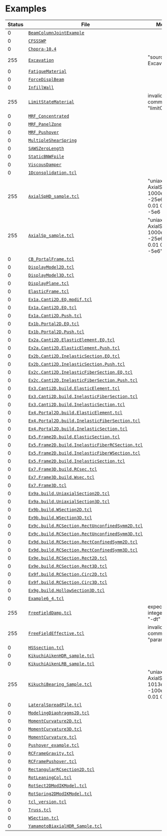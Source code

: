 # Examples

| Status  |     File     |  Message              |
|---------|--------------|-----------------------|
|  0  | [`BeamColumnJointExample`](./BeamColumnJointExample) |  |
|  0  | [`CFSSSWP`](./CFSSSWP) |  |
|  0  | [`Chopra-10.4`](./Chopra-10.4) |  |
|  255  | [`Excavation`](./Excavation) | "source Excavation.tcl" |
|  0  | [`FatigueMaterial`](./FatigueMaterial) |  |
|  0  | [`ForceDisplBeam`](./ForceDisplBeam) |  |
|  0  | [`InfillWall`](./InfillWall) |  |
|  255  | [`LimitStateMaterial`](./LimitStateMaterial) | invalid command name "limitCurve" |
|  0  | [`MRF_Concentrated`](./MRF_Concentrated) |  |
|  0  | [`MRF_PanelZone`](./MRF_PanelZone) |  |
|  0  | [`MRF_Pushover`](./MRF_Pushover) |  |
|  0  | [`MultipleShearSpring`](./MultipleShearSpring) |  |
|  0  | [`SAWSZeroLength`](./SAWSZeroLength) |  |
|  0  | [`StaticBNWFpile`](./StaticBNWFpile) |  |
|  0  | [`ViscousDamper`](./ViscousDamper) |  |
|  0  | [`1Dconsolidation.tcl`](./1Dconsolidation.tcl) |  |
|  255  | [`AxialSpHD_sample.tcl`](./AxialSpHD_sample.tcl) | "uniaxialMaterial AxialSpHD 1 1000e6 1e6 -25e6 0.50 0.01 0.10 0.50 -5e6 10.0" |
|  255  | [`AxialSp_sample.tcl`](./AxialSp_sample.tcl) | "uniaxialMaterial AxialSp 1 1000e6 1e6 -25e6 0.50 0.01 0.50 -5e6" |
|  0  | [`CB_PortalFrame.tcl`](./CB_PortalFrame.tcl) |  |
|  0  | [`DisplayModel2D.tcl`](./DisplayModel2D.tcl) |  |
|  0  | [`DisplayModel3D.tcl`](./DisplayModel3D.tcl) |  |
|  0  | [`DisplayPlane.tcl`](./DisplayPlane.tcl) |  |
|  0  | [`ElasticFrame.tcl`](./ElasticFrame.tcl) |  |
|  0  | [`Ex1a.Canti2D.EQ.modif.tcl`](./Ex1a.Canti2D.EQ.modif.tcl) |  |
|  0  | [`Ex1a.Canti2D.EQ.tcl`](./Ex1a.Canti2D.EQ.tcl) |  |
|  0  | [`Ex1a.Canti2D.Push.tcl`](./Ex1a.Canti2D.Push.tcl) |  |
|  0  | [`Ex1b.Portal2D.EQ.tcl`](./Ex1b.Portal2D.EQ.tcl) |  |
|  0  | [`Ex1b.Portal2D.Push.tcl`](./Ex1b.Portal2D.Push.tcl) |  |
|  0  | [`Ex2a.Canti2D.ElasticElement.EQ.tcl`](./Ex2a.Canti2D.ElasticElement.EQ.tcl) |  |
|  0  | [`Ex2a.Canti2D.ElasticElement.Push.tcl`](./Ex2a.Canti2D.ElasticElement.Push.tcl) |  |
|  0  | [`Ex2b.Canti2D.InelasticSection.EQ.tcl`](./Ex2b.Canti2D.InelasticSection.EQ.tcl) |  |
|  0  | [`Ex2b.Canti2D.InelasticSection.Push.tcl`](./Ex2b.Canti2D.InelasticSection.Push.tcl) |  |
|  0  | [`Ex2c.Canti2D.InelasticFiberSection.EQ.tcl`](./Ex2c.Canti2D.InelasticFiberSection.EQ.tcl) |  |
|  0  | [`Ex2c.Canti2D.InelasticFiberSection.Push.tcl`](./Ex2c.Canti2D.InelasticFiberSection.Push.tcl) |  |
|  0  | [`Ex3.Canti2D.build.ElasticElement.tcl`](./Ex3.Canti2D.build.ElasticElement.tcl) |  |
|  0  | [`Ex3.Canti2D.build.InelasticFiberSection.tcl`](./Ex3.Canti2D.build.InelasticFiberSection.tcl) |  |
|  0  | [`Ex3.Canti2D.build.InelasticSection.tcl`](./Ex3.Canti2D.build.InelasticSection.tcl) |  |
|  0  | [`Ex4.Portal2D.build.ElasticElement.tcl`](./Ex4.Portal2D.build.ElasticElement.tcl) |  |
|  0  | [`Ex4.Portal2D.build.InelasticFiberSection.tcl`](./Ex4.Portal2D.build.InelasticFiberSection.tcl) |  |
|  0  | [`Ex4.Portal2D.build.InelasticSection.tcl`](./Ex4.Portal2D.build.InelasticSection.tcl) |  |
|  0  | [`Ex5.Frame2D.build.ElasticSection.tcl`](./Ex5.Frame2D.build.ElasticSection.tcl) |  |
|  0  | [`Ex5.Frame2D.build.InelasticFiberRCSection.tcl`](./Ex5.Frame2D.build.InelasticFiberRCSection.tcl) |  |
|  0  | [`Ex5.Frame2D.build.InelasticFiberWSection.tcl`](./Ex5.Frame2D.build.InelasticFiberWSection.tcl) |  |
|  0  | [`Ex5.Frame2D.build.InelasticSection.tcl`](./Ex5.Frame2D.build.InelasticSection.tcl) |  |
|  0  | [`Ex7.Frame3D.build.RCsec.tcl`](./Ex7.Frame3D.build.RCsec.tcl) |  |
|  0  | [`Ex7.Frame3D.build.Wsec.tcl`](./Ex7.Frame3D.build.Wsec.tcl) |  |
|  0  | [`Ex7.Frame3D.tcl`](./Ex7.Frame3D.tcl) |  |
|  0  | [`Ex9a.build.UniaxialSection2D.tcl`](./Ex9a.build.UniaxialSection2D.tcl) |  |
|  0  | [`Ex9a.build.UniaxialSection3D.tcl`](./Ex9a.build.UniaxialSection3D.tcl) |  |
|  0  | [`Ex9b.build.WSection2D.tcl`](./Ex9b.build.WSection2D.tcl) |  |
|  0  | [`Ex9b.build.WSection3D.tcl`](./Ex9b.build.WSection3D.tcl) |  |
|  0  | [`Ex9c.build.RCSection.RectUnconfinedSymm2D.tcl`](./Ex9c.build.RCSection.RectUnconfinedSymm2D.tcl) |  |
|  0  | [`Ex9c.build.RCSection.RectUnconfinedSymm3D.tcl`](./Ex9c.build.RCSection.RectUnconfinedSymm3D.tcl) |  |
|  0  | [`Ex9d.build.RCSection.RectConfinedSymm2D.tcl`](./Ex9d.build.RCSection.RectConfinedSymm2D.tcl) |  |
|  0  | [`Ex9d.build.RCSection.RectConfinedSymm3D.tcl`](./Ex9d.build.RCSection.RectConfinedSymm3D.tcl) |  |
|  0  | [`Ex9e.build.RCSection.Rect2D.tcl`](./Ex9e.build.RCSection.Rect2D.tcl) |  |
|  0  | [`Ex9e.build.RCSection.Rect3D.tcl`](./Ex9e.build.RCSection.Rect3D.tcl) |  |
|  0  | [`Ex9f.build.RCSection.Circ2D.tcl`](./Ex9f.build.RCSection.Circ2D.tcl) |  |
|  0  | [`Ex9f.build.RCSection.Circ3D.tcl`](./Ex9f.build.RCSection.Circ3D.tcl) |  |
|  0  | [`Ex9g.build.HollowSection3D.tcl`](./Ex9g.build.HollowSection3D.tcl) |  |
|  0  | [`Example6_4.tcl`](./Example6_4.tcl) |  |
|  255  | [`FreeFieldDamp.tcl`](./FreeFieldDamp.tcl) | expected integer but got "-dt" |
|  255  | [`FreeFieldEffective.tcl`](./FreeFieldEffective.tcl) | invalid command name "parameter" |
|  0  | [`HSSsection.tcl`](./HSSsection.tcl) |  |
|  0  | [`KikuchiAikenHDR_sample.tcl`](./KikuchiAikenHDR_sample.tcl) |  |
|  0  | [`KikuchiAikenLRB_sample.tcl`](./KikuchiAikenLRB_sample.tcl) |  |
|  255  | [`KikuchiBearing_Sample.tcl`](./KikuchiBearing_Sample.tcl) | "uniaxialMaterial AxialSp 2   1013e6 1e6 -100e6 1.00 0.01 0.50 0e6" |
|  0  | [`LateralSpreadPile.tcl`](./LateralSpreadPile.tcl) |  |
|  0  | [`ModelingDiaphragms2D.tcl`](./ModelingDiaphragms2D.tcl) |  |
|  0  | [`MomentCurvature2D.tcl`](./MomentCurvature2D.tcl) |  |
|  0  | [`MomentCurvature3D.tcl`](./MomentCurvature3D.tcl) |  |
|  0  | [`MomentCurvature.tcl`](./MomentCurvature.tcl) |  |
|  0  | [`Pushover_example.tcl`](./Pushover_example.tcl) |  |
|  0  | [`RCFrameGravity.tcl`](./RCFrameGravity.tcl) |  |
|  0  | [`RCFramePushover.tcl`](./RCFramePushover.tcl) |  |
|  0  | [`RectangularRCsection2D.tcl`](./RectangularRCsection2D.tcl) |  |
|  0  | [`RotLeaningCol.tcl`](./RotLeaningCol.tcl) |  |
|  0  | [`RotSect2DModIKModel.tcl`](./RotSect2DModIKModel.tcl) |  |
|  0  | [`RotSpring2DModIKModel.tcl`](./RotSpring2DModIKModel.tcl) |  |
|  0  | [`tcl_version.tcl`](./tcl_version.tcl) |  |
|  0  | [`Truss.tcl`](./Truss.tcl) |  |
|  0  | [`WSection.tcl`](./WSection.tcl) |  |
|  0  | [`YamamotoBiaxialHDR_Sample.tcl`](./YamamotoBiaxialHDR_Sample.tcl) |  |
